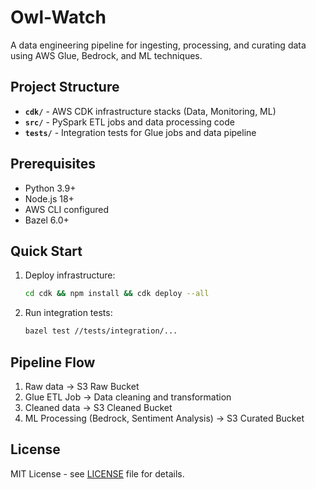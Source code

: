 # Owl-Watch

A data engineering pipeline for ingesting, processing, and curating data using AWS Glue, Bedrock, and ML techniques.

## Project Structure

- **`cdk/`** - AWS CDK infrastructure stacks (Data, Monitoring, ML)
- **`src/`** - PySpark ETL jobs and data processing code
- **`tests/`** - Integration tests for Glue jobs and data pipeline

## Prerequisites

- Python 3.9+
- Node.js 18+
- AWS CLI configured
- Bazel 6.0+

## Quick Start

1. Deploy infrastructure:
   ```bash
   cd cdk && npm install && cdk deploy --all
   ```

2. Run integration tests:
   ```bash
   bazel test //tests/integration/...
   ```

## Pipeline Flow

1. Raw data → S3 Raw Bucket
2. Glue ETL Job → Data cleaning and transformation
3. Cleaned data → S3 Cleaned Bucket
4. ML Processing (Bedrock, Sentiment Analysis) → S3 Curated Bucket

## License

MIT License - see [LICENSE](LICENSE) file for details.